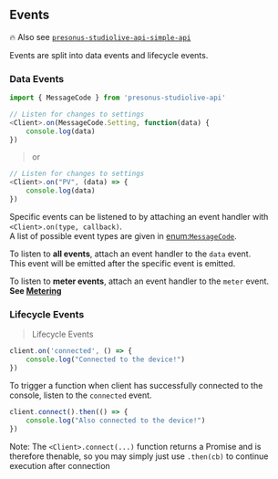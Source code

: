 ## Events

🔥 Also see [`presonus-studiolive-api-simple-api`](https://github.com/featherbear/presonus-studiolive-api-simple-api)

Events are split into data events and lifecycle events.  

### Data Events


```js
import { MessageCode } from 'presonus-studiolive-api'

// Listen for changes to settings
<Client>.on(MessageCode.Setting, function(data) {
    console.log(data)
})
```

> or

```js
// Listen for changes to settings
<Client>.on("PV", (data) => {
    console.log(data)
})
```

Specific events can be listened to by attaching an event handler with `<Client>.on(type, callback)`.  
A list of possible event types are given in [enum:`MessageCode`](#enum-MessageCode).

To listen to **all events**, attach an event handler to the `data` event.  
This event will be emitted after the specific event is emitted.

To listen to **meter events**, attach an event handler to the `meter` event.  
**See [Metering](#metering)**

### Lifecycle Events

> Lifecycle Events

```js
client.on('connected', () => {
    console.log("Connected to the device!")
})
```

To trigger a function when client has successfully connected to the console, listen to the `connected` event.  

```js
client.connect().then(() => {
    console.log("Also connected to the device!")
})
```

Note: The `<Client>.connect(...)` function returns a Promise and is therefore thenable, so you may simply just use `.then(cb)` to continue execution after connection

